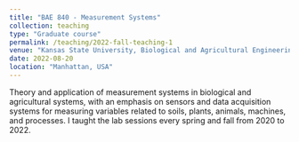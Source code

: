 ```yaml
---
title: "BAE 840 - Measurement Systems"
collection: teaching
type: "Graduate course"
permalink: /teaching/2022-fall-teaching-1
venue: "Kansas State University, Biological and Agricultural Engineering"
date: 2022-08-20
location: "Manhattan, USA"
---
```


Theory and application of measurement systems in biological and agricultural systems, with 
an emphasis on sensors and data acquisition systems for measuring variables related to soils, plants, animals, machines, 
and processes. I taught the lab sessions every spring and fall from 2020 to 2022.
